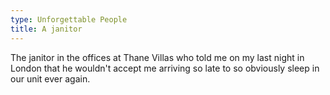 ```yaml
---
type: Unforgettable People
title: A janitor
---
```


The janitor in the offices at Thane Villas who told me on my last night in London that he wouldn't accept me arriving so late to so obviously sleep in our unit ever again.
